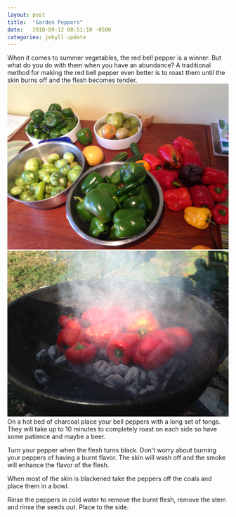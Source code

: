 ```yaml
---
layout: post
title:  "Garden Peppers"
date:   2018-09-12 08:51:10 -0500
categories: jekyll update
---
```

When it comes to summer vegetables, the red bell pepper is a winner. But what do you do with them when you have an abundance? A traditional method for making the red bell pepper even better is to roast them until the skin burns off and the flesh becomes tender.
<img src="/images/blog/IMG_1032.JPG"><img src="/images/blog/IMG_1033.JPG">
On a hot bed of charcoal place your bell peppers with a long set of tongs. They will take up to 10 minutes to completely roast on each side so have some patience and maybe a beer.

Turn your pepper when the flesh turns black. Don't worry about burning your peppers of having a burnt flavor. The skin will wash off and the smoke will enhance the flavor of the flesh.

When most of the skin is blackened take the peppers off the coals and place them in a bowl.

Rinse the peppers in cold water to remove the burnt flesh, remove the stem and rinse the seeds out. Place to the side.